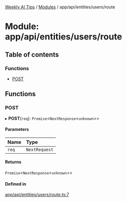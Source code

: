 [Weekly AI Tips](../README.md) / [Modules](../modules.md) / app/api/entities/users/route

# Module: app/api/entities/users/route

## Table of contents

### Functions

- [POST](app_api_entities_users_route.md#post)

## Functions

### POST

▸ **POST**(`req`): `Promise`\<`NextResponse`\<`unknown`\>\>

#### Parameters

| Name | Type |
| :------ | :------ |
| `req` | `NextRequest` |

#### Returns

`Promise`\<`NextResponse`\<`unknown`\>\>

#### Defined in

[app/api/entities/users/route.ts:7](https://github.com/alexsoyes/weekly-ai-tips/blob/8e6b4ae946047053b809d45f37efccbb35947373/app/api/entities/users/route.ts#L7)
